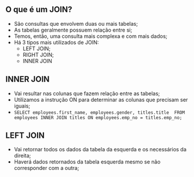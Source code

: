 ## O que é um JOIN?
- São consultas que envolvem duas ou mais tabelas;
- As tabelas geralmente possuem relação entre si;
- Temos, então, uma consulta mais complexa e com mais dados;
- Há 3 tipos mais utilizados de JOIN:
  - LEFT JOIN;
  - RIGHT JOIN;
  - INNER JOIN

## INNER JOIN
- Vai resultar nas colunas que fazem relação entre as tabelas;
- Utilizamos a instrução ON para determinar as colunas que precisam ser iguais;
- `SELECT employees.first_name, employees.gender, titles.title 
   FROM employees
   INNER JOIN titles ON employees.emp_no = titles.emp_no;`

## LEFT JOIN
- Vai retornar todos os dados da tabela da esquerda e os necessários da direita;
- Haverá dados retornados da tabela esquerda mesmo se não corresponder com a outra;


